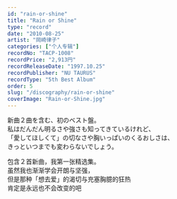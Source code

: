 ```yaml
---
id: "rain-or-shine"
title: "Rain or Shine"
type: "record"
date: "2010-08-25"
artist: "岡崎律子"
categories: ["个人专辑"]
recordNo: "TACP-1008"
recordPrice: "2,913円"
recordReleaseDate: "1997.10.25"
recordPublisher: "NU TAURUS"
recordType: "5th Best Album"
order: 5
slug: "/discography/rain-or-shine"
coverImage: "Rain-or-Shine.jpg"
---
```


新曲２曲を含む、初のベスト盤。  
私はだんだん明るさや強さも知ってきているけれど、  
「愛してほしくて」の切なさや胸いっぱいのくるおしさは、  
きっといつまでも変わらないでしょう。  

  
  
包含２首新曲，我第一张精选集。  
虽然我也渐渐学会开朗与坚强，  
但是那种「想去爱」的渴切与充塞胸臆的狂热  
肯定是永远也不会改变的吧
